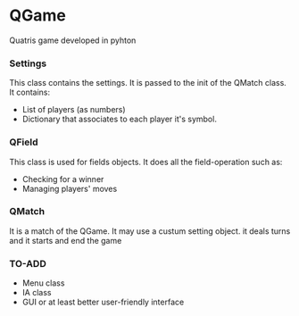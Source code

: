 QGame
=====

Quatris game developed in pyhton

### Settings
This class contains the settings. It is passed to the init of the QMatch class. It contains:
- List of players (as numbers)
- Dictionary that associates to each player it's symbol. 
 
### QField
This class is used for fields objects. It does all the field-operation such as:
- Checking for a winner
- Managing players' moves
  
### QMatch
It is a match of the QGame. It may use a custum setting object. it deals turns and it starts and end the game


### TO-ADD
- Menu class
- IA class 
- GUI or at least better user-friendly interface




